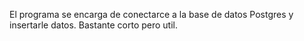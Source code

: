 El programa se encarga de conectarce a la base de datos Postgres y insertarle datos. Bastante corto pero util.